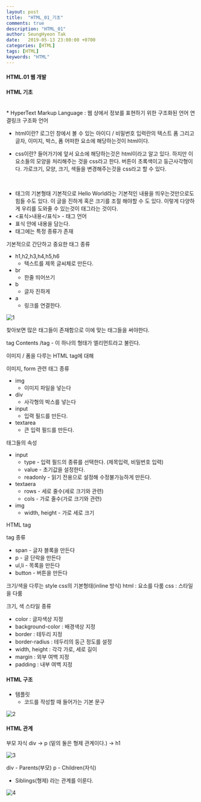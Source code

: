 ```yaml
---
layout: post
title:  "HTML_01_기초"
comments: true
description: "HTML_01"
author: SeungHyeon Tak
date:   2019-05-13 23:00:00 +0700
categories: [HTML]
tags: [HTML]
keywords: "HTML"
---
```

#### HTML.01 웹 개발

#### HTML 기초
<br>
* HyperText Markup Language : 웹 상에서 정보를 표현하기 위한 구조화된 언어
  연결링크   구조화  언어

* html이란?
로그인 창에서 볼 수 있는 아이디 / 비밀번호 입력란의 텍스트 폼 그리고 글자, 이미지, 박스, 폼 어떠한 요소에 해당하는것이 html이다.

* css이란?
들어가기에 앞서 요소에 해당하는것은 html이라고 알고 있다. 하지만 이 요소들의 모양을 처리해주는 것을 css라고 한다. 버튼이 초록색이고 둥근사각형이다. 가로크기, 모양, 크기, 색들을 변경해주는것을 css라고 할 수 있다.
<br>

* 태그의 기본형태
기본적으로 Hello World라는 기본적인 내용을 띄우는것만으로도 힘들 수도 있다. 이 글을 진하게 혹은 크기를 조절 해야할 수 도 있다. 이렇게 다양하게 우리를 도와줄 수 있는것이 태그라는 것이다.
* <표식>내용</표식> - 태그 언어
* 표식 안에 내용을 담는다.
* 태그에는 특정 종류가 존재

기본적으로 간단하고 중요한 태그 종류
* h1,h2,h3,h4,h5,h6
  * 텍스트를 제목 글씨체로 만든다.
* br
  * 한줄 띄어쓰기
* b
  * 글자 진하게
* a
  * 링크를 연결한다.

![1](https://user-images.githubusercontent.com/46446165/57633904-42c6ea80-75df-11e9-87dc-1a71c7525e0a.png)

찾아보면 많은 태그들이 존재함으로 이에 맞는 태그들을 써야한다.
<br>

tag Contents /tag - 이 하나의 형태가 엘리먼트라고 불린다.


이미지 / 폼을 다루는 HTML tag에 대해

이미지, form 관련 태그 종류
* img
  * 이미지 파일을 넣는다
* div
  * 사각형의 박스를 넣는다
* input
  * 입력 필드를 만든다.
* textarea
  * 큰 입력 필드를 만든다.

태그들의 속성
* input
  * type - 입력 필드의 종류를 선택한다. (제목입력, 비밀번호 입력)
  * value - 초기값을 설정한다.
  * readonly - 읽기 전용으로 설정해 수정불가능하게 만든다.
* textaera
  * rows - 세로 줄수(세로 크기와 관련)
  * cols - 가로 줄수(가로 크기와 관련)
* img 
  * width, height - 가로 세로 크기

HTML tag

tag 종류
* span - 글자 블록을 만든다
* p - 글 단락을 만든다
* ul,li - 목록을 만든다
* button - 버튼을 만든다

크기/색을 다루는 style
css의 기본형태(inline 방식)
html : 요소를 다룸
css : 스타일을 다룸

크기, 색 스타일 종류
* color : 글자색상 지정
* background-color : 배경색상 지정
* border : 테두리 지정
* border-radius : 테두리의 둥근 정도를 설정
* width, height : 각각 가로, 세로 길이
* margin : 외부 여백 지정
* padding : 내부 여백 지정

#### HTML 구조
* 템플릿
   - 코드를 작성할 때 들어가는 기본 문구

![2](https://user-images.githubusercontent.com/46446165/57634072-8de0fd80-75df-11e9-9ed8-a6c3ffaf9c30.png)
<br>

#### HTML 관계
부모    자식 
div -> p (밑의 둘은 형제 관계이다.)
    -> h1

![3](https://user-images.githubusercontent.com/46446165/57634200-cd0f4e80-75df-11e9-94fa-6dadef29a128.png)


div - Parents(부모)
p - Children(자식)
  - Siblings(형제) 라는 관계를 이룬다.

![4](https://user-images.githubusercontent.com/46446165/57634217-d3052f80-75df-11e9-81ca-71d638d99bb8.png)


